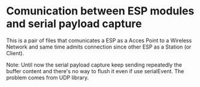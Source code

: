 # Comunication between ESP modules and serial payload capture

This is a pair of files that comunicates a ESP as a Acces Point to a Wireless Network and same time admits connection since other ESP as a Station (or Client).

Note: Until now the serial payload capture keep sending repeatedly the buffer content and there's no way to flush it even if use serialEvent. The problem comes from UDP library.
